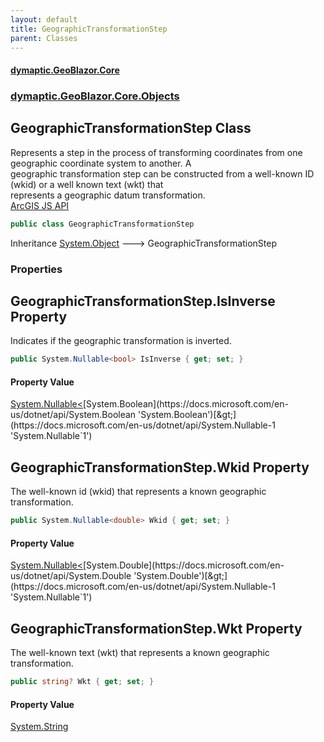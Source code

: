 ```yaml
---
layout: default
title: GeographicTransformationStep
parent: Classes
---
```

#### [dymaptic.GeoBlazor.Core](index.html 'index')
### [dymaptic.GeoBlazor.Core.Objects](index.html#dymaptic.GeoBlazor.Core.Objects 'dymaptic.GeoBlazor.Core.Objects')

## GeographicTransformationStep Class

Represents a step in the process of transforming coordinates from one geographic coordinate system to another. A  
geographic transformation step can be constructed from a well-known ID (wkid) or a well known text (wkt) that  
represents a geographic datum transformation.  
<a target="_blank" href="https://developers.arcgis.com/javascript/latest/api-reference/esri-geometry-support-GeographicTransformationStep.html">ArcGIS JS API</a>

```csharp
public class GeographicTransformationStep
```

Inheritance [System.Object](https://docs.microsoft.com/en-us/dotnet/api/System.Object 'System.Object') &#129106; GeographicTransformationStep
### Properties

<a name='dymaptic.GeoBlazor.Core.Objects.GeographicTransformationStep.IsInverse'></a>

## GeographicTransformationStep.IsInverse Property

Indicates if the geographic transformation is inverted.

```csharp
public System.Nullable<bool> IsInverse { get; set; }
```

#### Property Value
[System.Nullable&lt;](https://docs.microsoft.com/en-us/dotnet/api/System.Nullable-1 'System.Nullable`1')[System.Boolean](https://docs.microsoft.com/en-us/dotnet/api/System.Boolean 'System.Boolean')[&gt;](https://docs.microsoft.com/en-us/dotnet/api/System.Nullable-1 'System.Nullable`1')

<a name='dymaptic.GeoBlazor.Core.Objects.GeographicTransformationStep.Wkid'></a>

## GeographicTransformationStep.Wkid Property

The well-known id (wkid) that represents a known geographic transformation.

```csharp
public System.Nullable<double> Wkid { get; set; }
```

#### Property Value
[System.Nullable&lt;](https://docs.microsoft.com/en-us/dotnet/api/System.Nullable-1 'System.Nullable`1')[System.Double](https://docs.microsoft.com/en-us/dotnet/api/System.Double 'System.Double')[&gt;](https://docs.microsoft.com/en-us/dotnet/api/System.Nullable-1 'System.Nullable`1')

<a name='dymaptic.GeoBlazor.Core.Objects.GeographicTransformationStep.Wkt'></a>

## GeographicTransformationStep.Wkt Property

The well-known text (wkt) that represents a known geographic transformation.

```csharp
public string? Wkt { get; set; }
```

#### Property Value
[System.String](https://docs.microsoft.com/en-us/dotnet/api/System.String 'System.String')
